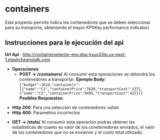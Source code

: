 # containers
Este proyecto permite indica los contenedores que se deben seleccionar para su transporte, obteniendo el mayor KPI(Key performance indicator)

## Instrucciones para le ejecución del api

**Url Api**  : http://containerselector-env.eba-ksus33tp.us-east-1.elasticbeanstalk.com
+ **Operaciones**
    + **POST → /containers/**
Al consumir esta operaciones se obtendra los contenedores a transportar.
**Ejemplo Body:**
`{"budget":1610,"containers":[{"name":"C1","containerPrice":7630,"transportCost":327},{"name":"C2","containerPrice":9495,"transportCost":422}]}`
**Posibles Respuestas:**
 -  **Http 200**: Para una selección de contenedores valida
 - **Http 400**: Parametros incorrectos

  + **GET → /stats/**
    Al consumir esta operación podras obtener las estadisticas de cuanto es valor de los conetenedores enviados, el valor de los contenedores que no se enviarion y el costo total utilizado.
